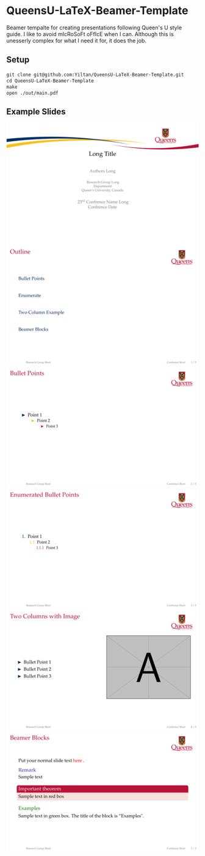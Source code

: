 # QueensU-LaTeX-Beamer-Template

Beamer tempalte for creating presentations following Queen's U style guide. I like to avoid mIcRoSoFt oFfIcE when I can. Although this is unesserly complex for what I need it for, it does the job.
## Setup

```
git clone git@github.com:Yiltan/QueensU-LaTeX-Beamer-Template.git
cd QueensU-LaTeX-Beamer-Template
make
open ./out/main.pdf
```

## Example Slides
![Slide 1](https://raw.githubusercontent.com/Yiltan/QueensU-LaTeX-Beamer-Template/master/tex/figures/example_slide_1.png)
![Slide 2](https://raw.githubusercontent.com/Yiltan/QueensU-LaTeX-Beamer-Template/master/tex/figures/example_slide_2.png)
![Slide 3](https://raw.githubusercontent.com/Yiltan/QueensU-LaTeX-Beamer-Template/master/tex/figures/example_slide_3.png)
![Slide 4](https://raw.githubusercontent.com/Yiltan/QueensU-LaTeX-Beamer-Template/master/tex/figures/example_slide_4.png)
![Slide 5](https://raw.githubusercontent.com/Yiltan/QueensU-LaTeX-Beamer-Template/master/tex/figures/example_slide_5.png)
![Slide 6](https://raw.githubusercontent.com/Yiltan/QueensU-LaTeX-Beamer-Template/master/tex/figures/example_slide_6.png)
